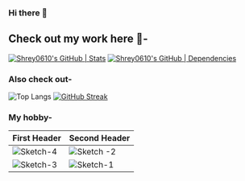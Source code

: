 ### Hi there 👋
## Check out my work here 🚀-
[![Shrey0610's GitHub | Stats](https://stats.quine.sh/Shrey0610/github?theme=dark)](https://quine.sh?utm_source=widgets&utm_campaign=Shrey0610)
[![Shrey0610's GitHub | Dependencies](https://stats.quine.sh/Shrey0610/dependencies?theme=dark)](https://quine.sh?utm_source=widgets&utm_campaign=Shrey0610)

### Also check out-
![Top Langs](https://github-readme-stats.vercel.app/api/top-langs/?username=Shrey0610&langs_count=8)
[![GitHub Streak](https://streak-stats.demolab.com/?user=Shrey0610&theme=radical)](https://git.io/streak-stats)

### My hobby-

| First Header  | Second Header |
| ------------- | ------------- |
| ![Sketch-4](https://github.com/Shrey0610/Shrey0610/assets/119574537/56b34e40-8aa6-4226-a791-7320dbd77b37)  | ![Sketch -2](https://github.com/Shrey0610/Shrey0610/assets/119574537/a996a598-942d-487e-a85d-dc9ab01ee1ae)  |
| ![Sketch-3](https://github.com/Shrey0610/Shrey0610/assets/119574537/d51049e5-773e-42ad-82b0-617ce81e416b)  | ![Sketch-1](https://github.com/Shrey0610/Shrey0610/assets/119574537/3837119d-7060-4576-922c-1d19cf9a3b3b)  |




